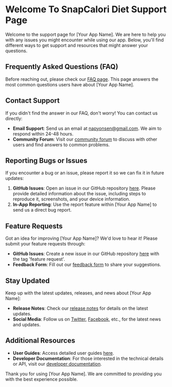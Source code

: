 # Welcome To SnapCalori Diet Support Page

Welcome to the support page for [Your App Name]. We are here to help you with any issues you might encounter while using our app. Below, you'll find different ways to get support and resources that might answer your questions.

## Frequently Asked Questions (FAQ)

Before reaching out, please check our [FAQ page](link-to-your-faq). This page answers the most common questions users have about [Your App Name].

## Contact Support

If you didn't find the answer in our FAQ, don't worry! You can contact us directly:

- **Email Support**: Send us an email at [napyonsen@gmail.com](mailto:napyonsen@gmail.com). We aim to respond within 24-48 hours.
- **Community Forum**: Visit our [community forum](link-to-your-forum) to discuss with other users and find answers to common problems.

## Reporting Bugs or Issues

If you encounter a bug or an issue, please report it so we can fix it in future updates:

1. **GitHub Issues**: Open an issue in our GitHub repository [here](link-to-your-github-issues). Please provide detailed information about the issue, including steps to reproduce it, screenshots, and your device information.
2. **In-App Reporting**: Use the report feature within [Your App Name] to send us a direct bug report.

## Feature Requests

Got an idea for improving [Your App Name]? We'd love to hear it! Please submit your feature requests through:

- **GitHub Issues**: Create a new issue in our GitHub repository [here](link-to-your-github-issues) with the tag 'feature request'.
- **Feedback Form**: Fill out our [feedback form](link-to-your-feedback-form) to share your suggestions.

## Stay Updated

Keep up with the latest updates, releases, and news about [Your App Name]:

- **Release Notes**: Check our [release notes](link-to-release-notes) for details on the latest updates.
- **Social Media**: Follow us on [Twitter](Twitter-link), [Facebook](Facebook-link), etc., for the latest news and updates.

## Additional Resources

- **User Guides**: Access detailed user guides [here](link-to-user-guides).
- **Developer Documentation**: For those interested in the technical details or API, visit our [developer documentation](link-to-developer-docs).

Thank you for using [Your App Name]. We are committed to providing you with the best experience possible.
